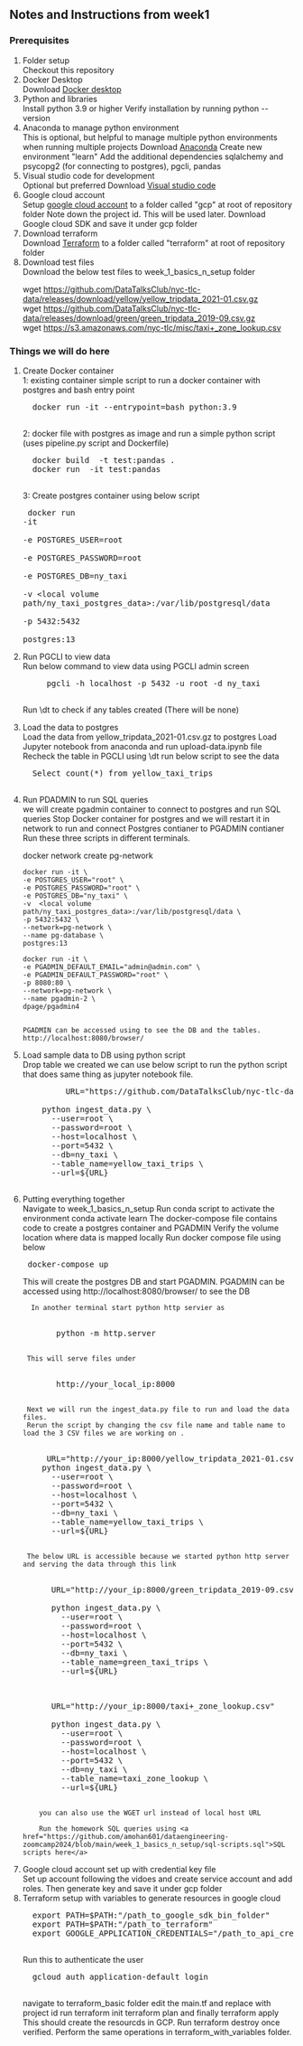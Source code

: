 ## Notes and Instructions from week1

###  Prerequisites
<ol>
  <li>Folder setup</li>
  Checkout this repository
  <li>Docker Desktop</li>
  Download <a href="https://www.docker.com/products/docker-desktop/">Docker desktop</a>
  <li>Python and libraries</li>
  Install python 3.9 or higher
  Verify installation by running python --version
  <li>Anaconda to manage python environment</li>
  This is optional, but helpful to manage multiple python environments when running multiple projects
  Download <a href="https://www.anaconda.com/download">Anaconda</a>
  Create new environment "learn" 
  Add the additional dependencies sqlalchemy and psycopg2 (for connecting to postgres), pgcli, pandas
  <li>Visual studio code for development</li>
  Optional but preferred
  Download <a href="https://code.visualstudio.com/download">Visual studio code</a>
  <li>Google cloud account</li>
  Setup <a href="https://console.cloud.google.com/">google cloud account</a> to a folder called "gcp" at root of repository folder 
  Note down the project id. This will be used later. 
  Download Google cloud SDK and save it under gcp folder
  <li>Download terraform</li>
  Download <a href="https://www.terraform.io/downloads">Terraform</a> to a folder called "terraform"  at root of repository folder
  <li>Download test files</li>
  Download the below test files to week_1_basics_n_setup folder <br/>
  
  wget https://github.com/DataTalksClub/nyc-tlc-data/releases/download/yellow/yellow_tripdata_2021-01.csv.gz   <br/>
  wget https://github.com/DataTalksClub/nyc-tlc-data/releases/download/green/green_tripdata_2019-09.csv.gz  <br/>
  wget https://s3.amazonaws.com/nyc-tlc/misc/taxi+_zone_lookup.csv  <br/>
 
</ol>

### Things we will do here
<ol>
  <li>Create Docker container</li>
  1: existing container
  simple script to run a docker container with postgres and bash entry point
  <pre>
  docker run -it --entrypoint=bash python:3.9
  </pre>
  2: docker file with postgres as image and run a simple python script (uses pipeline.py script and Dockerfile)
  <pre>
  docker build  -t test:pandas .
  docker run  -it test:pandas
  </pre>

  3: Create postgres container using below script
    <pre>
    docker run -it \
        -e  POSTGRES_USER=root \
        -e  POSTGRES_PASSWORD=root \
        -e  POSTGRES_DB=ny_taxi \
        -v  <local volume path/ny_taxi_postgres_data>:/var/lib/postgresql/data \
        -p 5432:5432 \
        postgres:13
  </pre>


  <li>Run PGCLI to view data</li>
  Run below command to view data using PGCLI admin screen
    <pre>
     pgcli -h localhost -p 5432 -u root -d ny_taxi
    </pre>
 
  Run \dt to check if any tables created (There will be none)
 
  <li>Load the data to postgres</li>
  Load the data from yellow_tripdata_2021-01.csv.gz to postgres
  Load Jupyter notebook from anaconda and run upload-data.ipynb file 
  Recheck the table in PGCLI using \dt
  run below script to see the data
  <pre>
  Select count(*) from yellow_taxi_trips
  </pre>
   
  <li>Run PDADMIN to run SQL queries</li>
  we will create pgadmin container to connect to postgres and run SQL queries
  Stop Docker container for postgres and we will restart it in network to run and connect Postgres contianer to PGADMIN contianer 
  Run these three scripts in different terminals. 
   
   docker network create pg-network 

    docker run -it \
    -e POSTGRES_USER="root" \
    -e POSTGRES_PASSWORD="root" \
    -e POSTGRES_DB="ny_taxi" \
    -v  <local volume path/ny_taxi_postgres_data>:/var/lib/postgresql/data \
    -p 5432:5432 \
    --network=pg-network \
    --name pg-database \
    postgres:13

    docker run -it \
    -e PGADMIN_DEFAULT_EMAIL="admin@admin.com" \
    -e PGADMIN_DEFAULT_PASSWORD="root" \
    -p 8080:80 \
    --network=pg-network \
    --name pgadmin-2 \
    dpage/pgadmin4

   
    PGADMIN can be accessed using to see the DB and the tables. 
    http://localhost:8080/browser/
    

  <li>Load sample data to DB using python script</li>
  Drop table we created we can use below script to run the python script that does same thing as jupyter notebook file. 

  <pre>
         URL="https://github.com/DataTalksClub/nyc-tlc-data/releases/download/yellow/yellow_tripdata_2021-01.csv.gz"

    python ingest_data.py \
      --user=root \
      --password=root \
      --host=localhost \
      --port=5432 \
      --db=ny_taxi \
      --table_name=yellow_taxi_trips \
      --url=${URL}
 </pre>
  

   
  <li>Putting everything together</li>
     Navigate to week_1_basics_n_setup
     Run conda script to activate the environment conda activate learn 
     The docker-compose file contains code to create a postgres container and PGADMIN
     Verify the volume location where data is mapped locally
     Run docker compose file using below
  <pre> docker-compose up </pre> 
     This will create the postgres DB and start PGADMIN. PGADMIN can be accessed using http://localhost:8080/browser/ to see the DB

      

      In another terminal start python http servier as 
  <pre> 
       python -m http.server  
  </pre>  

     This will serve files under 
  <pre> 
       http://your_local_ip:8000 
  </pre>   
     Next we will run the ingest_data.py file to run and load the data files. 
     Rerun the script by changing the csv file name and table name to load the 3 CSV files we are working on .
  <pre>  
     URL="http://your_ip:8000/yellow_tripdata_2021-01.csv.gz"
    python ingest_data.py \
      --user=root \
      --password=root \
      --host=localhost \
      --port=5432 \
      --db=ny_taxi \
      --table_name=yellow_taxi_trips \
      --url=${URL}
 </pre>
     The below URL is accessible because we started python http server and serving the data through this link 
  
  <pre>  
      URL="http://your_ip:8000/green_tripdata_2019-09.csv"

      python ingest_data.py \
        --user=root \
        --password=root \
        --host=localhost \
        --port=5432 \
        --db=ny_taxi \
        --table_name=green_taxi_trips \
        --url=${URL}
  </pre>   

  <pre>     
      URL="http://your_ip:8000/taxi+_zone_lookup.csv"

      python ingest_data.py \
        --user=root \
        --password=root \
        --host=localhost \
        --port=5432 \
        --db=ny_taxi \
        --table_name=taxi_zone_lookup \
        --url=${URL}
   </pre>  
        you can also use the WGET url instead of local host URL
        
        Run the homework SQL queries using <a href="https://github.com/amohan601/dataengineering-zoomcamp2024/blob/main/week_1_basics_n_setup/sql-scripts.sql">SQL scripts here</a>
  <li>Google cloud account set up with credential key file</li>
  Set up account following the vidoes and create service account and add roles. Then generate key and save it under gcp folder
  <li>Terraform setup with variables to generate resources in google cloud</li>
  <pre>
  export PATH=$PATH:"/path_to_google_sdk_bin_folder"
  export PATH=$PATH:"/path_to_terraform"
  export GOOGLE_APPLICATION_CREDENTIALS="/path_to_api_creds_json_file"
  </pre>
  Run this to authenticate the user 
  <pre>
  gcloud auth application-default login
  </pre>
  
  navigate to terraform_basic folder edit the main.tf and replace <my-project-id> with project id
  run terraform init  terraform plan and finally terraform apply This should create the resourcds in GCP. Run terraform destroy once verified. 
  Perform the same operations in terraform_with_variables folder. 

  
</ol>

